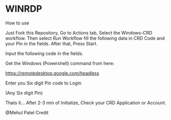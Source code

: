# WINRDP
How to use 

Just Fork this Repository, Go to Actions tab, Select the Windows-CRD workflow. Then select Run Workflow fill the following data in CRD Code and your Pin in the fields. After that, Press Start.

Input the following code in the fields.

Get the Windows (Powershell) command from here:

https://remotedesktop.google.com/headless

Enter you Six digit Pin code to Login

(Any Six digit Pin)

Thats it... After 2-3 min of Initialize, Check your CRD Application or Account.

@Mehul Patel Credit
